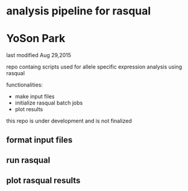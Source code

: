 # analysis pipeline for rasqual

# YoSon Park
last modified Aug 29,2015

repo containg scripts used for allele specific expression analysis using rasqual

functionalities:
- make input files
- initialize rasqual batch jobs
- plot results

this repo is under development and is not finalized

## format input files

## run rasqual

## plot rasqual results



